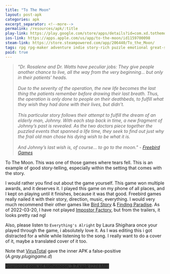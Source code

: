 ```yaml
---
title: "To The Moon"
layout: post-apk
categories: apk
excerpt_separator: <!--more-->
permalink: /resources/apk/:title
play-link: https://play.google.com/store/apps/details?id=com.xd.tothemoon
ios-link: https://apps.apple.com/us/app/to-the-moon/id1159700098
steam-link: https://store.steampowered.com/app/206440/To_the_Moon/
tags: rpg rpg-maker adventure indie story-rich puzzle emotional great-soundtrack
paid: true
---
```


> _"Dr. Rosalene and Dr. Watts have peculiar jobs: They give people another chance to live, all the way from the very beginning… but only in their patients’ heads. <br><br>Due to the severity of the operation, the new life becomes the last thing the patients remember before drawing their last breath. Thus, the operation is only done to people on their deathbeds, to fulfill what they wish they had done with their lives, but didn’t. <br><br>This particular story follows their attempt to fulfill the dream of an elderly man, Johnny. With each step back in time, a new fragment of Johnny’s past is revealed. As the two doctors piece together the puzzled events that spanned a life time, they seek to find out just why the frail old man chose his dying wish to be what it is. <br><br>And Johnny’s last wish is, of course… to go to the moon." - <a href="https://freebirdgames.com/games/to-the-moon/" target="_blank">Freebird Games</a>_

To The Moon. This was one of those games where tears fell. This is an example of good story-telling, especially within the setting that comes with the story.

I would rather you find out about the game yourself. This game won multiple awards, and it deserves it. I played this game on my phone of all places, and I kept on playing until it finishes, because it was that good. Freebird games really nailed it with their story, direction, music, everything. I would very much recommend their other games like <a href="https://freebirdgames.com/games/a-bird-story/" target="_blank">Bird Story</a> & <a href="https://freebirdgames.com/games/finding-paradise/" target="_blank">Finding Paradise</a>. As of <span class="timestamp">2022-03-20</span>, I have not played <a href="https://freebirdgames.com/games/impostor-factory/" target="_blank">Impostor Factory</a>, but from the trailers, it looks pretty rad ngl

Also, please listen to `Everything's Alright` by Laura Shigihara once your played through the game, i absolutely love it. As I was editing this i got distracted for a while while listening to the song. I really want to do a cover of it, maybe a translated cover of it too.

Note that <a href="https://www.virustotal.com/gui/file/e7aa6ab03beed2029bbc1a9a3db4d8739d575aa3ecec0aa80fafa12a43b77b6b" target="_blank">VirusTotal</a> gave the inner APK a false-positive (_A.gray.plugingame.d_)

<div class="text-center">
    <a class="btn btn-dark btn-block w-100" onclick='apk("com.xd.tothemoon_3.7.xapk")' style="text-decoration: none; background-color: #333;"> Download <b>com.xd.tothemoon_3.7.xapk</b> (274 MB)</a>
</div>
